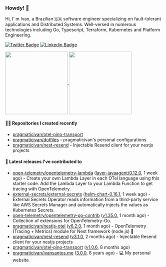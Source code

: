 ### Howdy! 🤠

Hi, I’ m Ivan, a Brazilian 🇧🇷 software engineer specializing on fault-tolerant applications and Distributed Systems. Well-versed in numerous technologies including Go, Typescript, Terraform, Kubernetes and Platform Engineering.

[![Twitter Badge](https://img.shields.io/badge/-@pragmaticivan-1ca0f1?style=flat&labelColor=1ca0f1&logo=twitter&logoColor=white&link=https://twitter.com/pragmaticivan)](https://twitter.com/pragmaticivan)
[![Linkedin Badge](https://img.shields.io/badge/-LinkedIn-blue?style=flat&logo=Linkedin&logoColor=white&link=https://www.linkedin.com/in/pragmaticivan/)](https://www.linkedin.com/in/pragmaticivan/)

<a href="https://github.com/anuraghazra/github-readme-stats">
  <img height=200 align="center" src="https://github-readme-stats.vercel.app/api?username=pragmaticivan&show_icons=true&theme=transparent" />
</a>
<a href="https://github.com/anuraghazra/github-readme-stats">
  <img height=200 align="center" src="https://github-readme-stats.vercel.app/api/top-langs?username=pragmaticivan&layout=compact&langs_count=8&card_width=320&theme=transparent" />
</a>

#### 👨‍💻 Repositories I created recently

- [pragmaticivan/otel-pino-transport](https://github.com/pragmaticivan/otel-pino-transport)
- [pragmaticivan/dotfiles](https://github.com/pragmaticivan/dotfiles) - pragmaticivan&#39;s personal configurations
- [pragmaticivan/nest-resend](https://github.com/pragmaticivan/nest-resend) - Injectable Resend client for your nestjs projects

#### 🚀 Latest releases I've contributed to

- [open-telemetry/opentelemetry-lambda](https://github.com/open-telemetry/opentelemetry-lambda) ([layer-javaagent/0.12.0](https://github.com/open-telemetry/opentelemetry-lambda/releases/tag/layer-javaagent/0.12.0), 1 week ago) - Create your own Lambda Layer in each OTel language using this starter code. Add the Lambda Layer to your Lambda Function to get tracing with OpenTelemetry.
- [external-secrets/external-secrets](https://github.com/external-secrets/external-secrets) ([helm-chart-0.16.1](https://github.com/external-secrets/external-secrets/releases/tag/helm-chart-0.16.1), 1 week ago) - External Secrets Operator reads information from a third-party service like AWS Secrets Manager and automatically injects the values as Kubernetes Secrets.
- [open-telemetry/opentelemetry-go-contrib](https://github.com/open-telemetry/opentelemetry-go-contrib) ([v1.35.0](https://github.com/open-telemetry/opentelemetry-go-contrib/releases/tag/v1.35.0), 1 month ago) - Collection of extensions for OpenTelemetry-Go.
- [pragmaticivan/nestjs-otel](https://github.com/pragmaticivan/nestjs-otel) ([v6.2.0](https://github.com/pragmaticivan/nestjs-otel/releases/tag/v6.2.0), 1 month ago) - OpenTelemetry (Tracing &#43; Metrics) module for Nest framework (node.js)  🔭
- [pragmaticivan/nest-resend](https://github.com/pragmaticivan/nest-resend) ([v3.1.0](https://github.com/pragmaticivan/nest-resend/releases/tag/v3.1.0), 2 months ago) - Injectable Resend client for your nestjs projects
- [pragmaticivan/otel-pino-transport](https://github.com/pragmaticivan/otel-pino-transport) ([v1.0.6](https://github.com/pragmaticivan/otel-pino-transport/releases/tag/v1.0.6), 8 months ago)
- [pragmaticivan/ivansantos.me](https://github.com/pragmaticivan/ivansantos.me) ([3.0.0](https://github.com/pragmaticivan/ivansantos.me/releases/tag/3.0.0), 8 years ago) - :computer: My personal website
